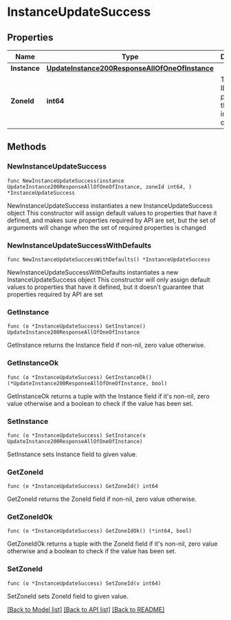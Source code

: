 # InstanceUpdateSuccess

## Properties

Name | Type | Description | Notes
------------ | ------------- | ------------- | -------------
**Instance** | [**UpdateInstance200ResponseAllOfOneOfInstance**](UpdateInstance200ResponseAllOfOneOfInstance.md) |  | 
**ZoneId** | **int64** | The Cloud ID to provision the instance onto. | 

## Methods

### NewInstanceUpdateSuccess

`func NewInstanceUpdateSuccess(instance UpdateInstance200ResponseAllOfOneOfInstance, zoneId int64, ) *InstanceUpdateSuccess`

NewInstanceUpdateSuccess instantiates a new InstanceUpdateSuccess object
This constructor will assign default values to properties that have it defined,
and makes sure properties required by API are set, but the set of arguments
will change when the set of required properties is changed

### NewInstanceUpdateSuccessWithDefaults

`func NewInstanceUpdateSuccessWithDefaults() *InstanceUpdateSuccess`

NewInstanceUpdateSuccessWithDefaults instantiates a new InstanceUpdateSuccess object
This constructor will only assign default values to properties that have it defined,
but it doesn't guarantee that properties required by API are set

### GetInstance

`func (o *InstanceUpdateSuccess) GetInstance() UpdateInstance200ResponseAllOfOneOfInstance`

GetInstance returns the Instance field if non-nil, zero value otherwise.

### GetInstanceOk

`func (o *InstanceUpdateSuccess) GetInstanceOk() (*UpdateInstance200ResponseAllOfOneOfInstance, bool)`

GetInstanceOk returns a tuple with the Instance field if it's non-nil, zero value otherwise
and a boolean to check if the value has been set.

### SetInstance

`func (o *InstanceUpdateSuccess) SetInstance(v UpdateInstance200ResponseAllOfOneOfInstance)`

SetInstance sets Instance field to given value.


### GetZoneId

`func (o *InstanceUpdateSuccess) GetZoneId() int64`

GetZoneId returns the ZoneId field if non-nil, zero value otherwise.

### GetZoneIdOk

`func (o *InstanceUpdateSuccess) GetZoneIdOk() (*int64, bool)`

GetZoneIdOk returns a tuple with the ZoneId field if it's non-nil, zero value otherwise
and a boolean to check if the value has been set.

### SetZoneId

`func (o *InstanceUpdateSuccess) SetZoneId(v int64)`

SetZoneId sets ZoneId field to given value.



[[Back to Model list]](../README.md#documentation-for-models) [[Back to API list]](../README.md#documentation-for-api-endpoints) [[Back to README]](../README.md)


